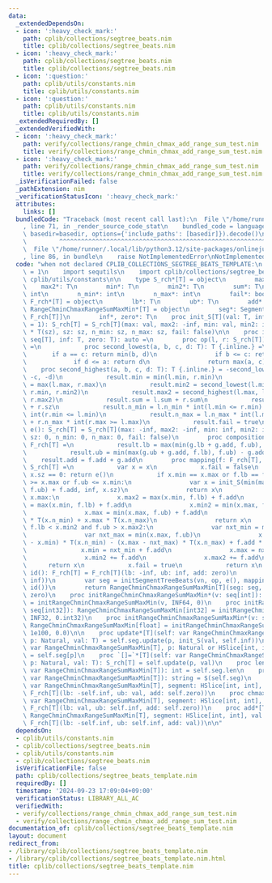 ```yaml
---
data:
  _extendedDependsOn:
  - icon: ':heavy_check_mark:'
    path: cplib/collections/segtree_beats.nim
    title: cplib/collections/segtree_beats.nim
  - icon: ':heavy_check_mark:'
    path: cplib/collections/segtree_beats.nim
    title: cplib/collections/segtree_beats.nim
  - icon: ':question:'
    path: cplib/utils/constants.nim
    title: cplib/utils/constants.nim
  - icon: ':question:'
    path: cplib/utils/constants.nim
    title: cplib/utils/constants.nim
  _extendedRequiredBy: []
  _extendedVerifiedWith:
  - icon: ':heavy_check_mark:'
    path: verify/collections/range_chmin_chmax_add_range_sum_test.nim
    title: verify/collections/range_chmin_chmax_add_range_sum_test.nim
  - icon: ':heavy_check_mark:'
    path: verify/collections/range_chmin_chmax_add_range_sum_test.nim
    title: verify/collections/range_chmin_chmax_add_range_sum_test.nim
  _isVerificationFailed: false
  _pathExtension: nim
  _verificationStatusIcon: ':heavy_check_mark:'
  attributes:
    links: []
  bundledCode: "Traceback (most recent call last):\n  File \"/home/runner/.local/lib/python3.12/site-packages/onlinejudge_verify/documentation/build.py\"\
    , line 71, in _render_source_code_stat\n    bundled_code = language.bundle(stat.path,\
    \ basedir=basedir, options={'include_paths': [basedir]}).decode()\n          \
    \         ^^^^^^^^^^^^^^^^^^^^^^^^^^^^^^^^^^^^^^^^^^^^^^^^^^^^^^^^^^^^^^^^^^^^^^^^^^^^^^^^^\n\
    \  File \"/home/runner/.local/lib/python3.12/site-packages/onlinejudge_verify/languages/nim.py\"\
    , line 86, in bundle\n    raise NotImplementedError\nNotImplementedError\n"
  code: "when not declared CPLIB_COLLECTIONS_SEGTREE_BEATS_TEMPLATE:\n    const CPLIB_COLLECTIONS_SEGTREE_BEATS_TEMPLATE*\
    \ = 1\n    import sequtils\n    import cplib/collections/segtree_beats\n    import\
    \ cplib/utils/constants\n\n    type S_rch*[T] = object\n        max*: T\n    \
    \    max2*: T\n        min*: T\n        min2*: T\n        sum*: T\n        sz*:\
    \ int\n        n_min*: int\n        n_max*: int\n        fail*: bool\n    type\
    \ F_rch*[T] = object\n        lb*: T\n        ub*: T\n        add*: T\n\n    type\
    \ RangeChminChmaxRangeSumMaxMin*[T] = object\n        seg*: SegmentTreeBeats[S_rch[T],\
    \ F_rch[T]]\n        inf*, zero*: T\n    proc init_S[T](val: T, inf: T, sz: int\
    \ = 1): S_rch[T] = S_rch[T](max: val, max2: -inf, min: val, min2: inf, sum: val\
    \ * T(sz), sz: sz, n_min: sz, n_max: sz, fail: false)\n\n    proc initRangeChminChmaxRangeSumMaxMin*[T](v:\
    \ seq[T], inf: T, zero: T): auto =\n        proc op(l, r: S_rch[T]): S_rch[T]\
    \ =\n            proc second_lowest(a, b, c, d: T): T {.inline.} =\n         \
    \       if a == c: return min(b, d)\n                if b <= c: return b\n   \
    \             if d <= a: return d\n                return max(a, c)\n        \
    \    proc second_highest(a, b, c, d: T): T {.inline.} = -second_lowest(-a, -b,\
    \ -c, -d)\n            result.min = min(l.min, r.min)\n            result.max\
    \ = max(l.max, r.max)\n            result.min2 = second_lowest(l.min, l.min2,\
    \ r.min, r.min2)\n            result.max2 = second_highest(l.max, l.max2, r.max,\
    \ r.max2)\n            result.sum = l.sum + r.sum\n            result.sz = l.sz\
    \ + r.sz\n            result.n_min = l.n_min * int(l.min <= r.min) + r.n_min *\
    \ int(r.min <= l.min)\n            result.n_max = l.n_max * int(l.max >= r.max)\
    \ + r.n_max * int(r.max >= l.max)\n            result.fail = true\n        proc\
    \ e(): S_rch[T] = S_rch[T](max: -inf, max2: -inf, min: inf, min2: inf, sum: zero,\
    \ sz: 0, n_min: 0, n_max: 0, fail: false)\n        proc composition(f, g: F_rch[T]):\
    \ F_rch[T] =\n            result.lb = max(min(g.lb + g.add, f.ub), f.lb) - g.add\n\
    \            result.ub = min(max(g.ub + g.add, f.lb), f.ub) - g.add\n        \
    \    result.add = f.add + g.add\n        proc mapping(f: F_rch[T], x: S_rch[T]):\
    \ S_rch[T] =\n            var x = x\n            x.fail = false\n            if\
    \ x.sz == 0: return e()\n            if x.min == x.max or f.lb == f.ub or f.lb\
    \ >= x.max or f.ub <= x.min:\n                var x = init_S(min(max(x.min, f.lb),\
    \ f.ub) + f.add, inf, x.sz)\n                return x\n            if x.min2 ==\
    \ x.max:\n                x.max2 = max(x.min, f.lb) + f.add\n                x.min\
    \ = max(x.min, f.lb) + f.add\n                x.min2 = min(x.max, f.ub) + f.add\n\
    \                x.max = min(x.max, f.ub) + f.add\n                x.sum = x.min\
    \ * T(x.n_min) + x.max * T(x.n_max)\n                return x\n            if\
    \ f.lb < x.min2 and f.ub > x.max2:\n                var nxt_min = max(x.min, f.lb)\n\
    \                var nxt_max = min(x.max, f.ub)\n                x.sum += (nxt_min\
    \ - x.min) * T(x.n_min) - (x.max - nxt_max) * T(x.n_max) + f.add * T(x.sz)\n \
    \               x.min = nxt_min + f.add\n                x.max = nxt_max + f.add\n\
    \                x.min2 += f.add\n                x.max2 += f.add\n          \
    \      return x\n            x.fail = true\n            return x\n        proc\
    \ id(): F_rch[T] = F_rch[T](lb: -inf, ub: inf, add: zero)\n        var vn = v.mapIt(init_S(it,\
    \ inf))\n        var seg = initSegmentTreeBeats(vn, op, e(), mapping, composition,\
    \ id())\n        return RangeChminChmaxRangeSumMaxMin[T](seg: seg, inf: inf, zero:\
    \ zero)\n    proc initRangeChminChmaxRangeSumMaxMin*(v: seq[int]): RangeChminChmaxRangeSumMaxMin[int]\
    \ = initRangeChminChmaxRangeSumMaxMin(v, INF64, 0)\n    proc initRangeChminChmaxRangeSumMaxMin*(v:\
    \ seq[int32]): RangeChminChmaxRangeSumMaxMin[int32] = initRangeChminChmaxRangeSumMaxMin(v,\
    \ INF32, 0.int32)\n    proc initRangeChminChmaxRangeSumMaxMin*(v: seq[float]):\
    \ RangeChminChmaxRangeSumMaxMin[float] = initRangeChminChmaxRangeSumMaxMin(v,\
    \ 1e100, 0.0)\n\n    proc update*[T](self: var RangeChminChmaxRangeSumMaxMin[T],\
    \ p: Natural, val: T) = self.seg.update(p, init_S(val, self.inf))\n    proc `[]`*[T](self:\
    \ var RangeChminChmaxRangeSumMaxMin[T], p: Natural or HSlice[int, int]): S_rch[T]\
    \ = self.seg[p]\n    proc `[]=`*[T](self: var RangeChminChmaxRangeSumMaxMin[T],\
    \ p: Natural, val: T): S_rch[T] = self.update(p, val)\n    proc len*[T](self:\
    \ var RangeChminChmaxRangeSumMaxMin[T]): int = self.seg.len\n    proc `$`*[T](self:\
    \ var RangeChminChmaxRangeSumMaxMin[T]): string = $(self.seg)\n    proc chmin*[T](self:\
    \ var RangeChminChmaxRangeSumMaxMin[T], segment: HSlice[int, int], val: T) = self.seg.apply(segment,\
    \ F_rch[T](lb: -self.inf, ub: val, add: self.zero))\n    proc chmax*[T](self:\
    \ var RangeChminChmaxRangeSumMaxMin[T], segment: HSlice[int, int], val: T) = self.seg.apply(segment,\
    \ F_rch[T](lb: val, ub: self.inf, add: self.zero))\n    proc add*[T](self: var\
    \ RangeChminChmaxRangeSumMaxMin[T], segment: HSlice[int, int], val: T) = self.seg.apply(segment,\
    \ F_rch[T](lb: -self.inf, ub: self.inf, add: val))\n\n"
  dependsOn:
  - cplib/utils/constants.nim
  - cplib/collections/segtree_beats.nim
  - cplib/utils/constants.nim
  - cplib/collections/segtree_beats.nim
  isVerificationFile: false
  path: cplib/collections/segtree_beats_template.nim
  requiredBy: []
  timestamp: '2024-09-23 17:09:04+09:00'
  verificationStatus: LIBRARY_ALL_AC
  verifiedWith:
  - verify/collections/range_chmin_chmax_add_range_sum_test.nim
  - verify/collections/range_chmin_chmax_add_range_sum_test.nim
documentation_of: cplib/collections/segtree_beats_template.nim
layout: document
redirect_from:
- /library/cplib/collections/segtree_beats_template.nim
- /library/cplib/collections/segtree_beats_template.nim.html
title: cplib/collections/segtree_beats_template.nim
---
```

